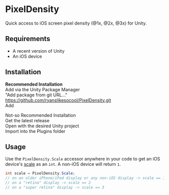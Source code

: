 # PixelDensity
Quick access to iOS screen pixel density (@1x, @2x, @3x) for Unity.

## Requirements
- A recent version of Unity
- An iOS device

## Installation

**Recommended Installation**\
Add via the Unity Package Manager\
"Add package from git URL..."\
https://github.com/ryanslikesocool/PixelDensity.git \
Add

Not-so Recommended Installation\
Get the latest release\
Open with the desired Unity project\
Import into the Plugins folder

## Usage
Use the `PixelDensity.Scale` accessor anywhere in your code to get an iOS device's [scale](https://developer.apple.com/documentation/uikit/uiscreen/1617836-scale) as an `int`.  A non-iOS device will return `1`.

```cs
int scale = PixelDensity.Scale;
// on an older iPhone/iPad display or any non-iOS display -> scale == 1
// on a "retina" display -> scale == 2
// on a "super retina" display -> scale == 3
```
